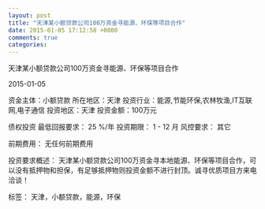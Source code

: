 ```yaml
---
layout: post
title: "天津某小额贷款公司100万资金寻能源、环保等项目合作"
date: 2015-01-05 17:12:58 +0800
comments: true
categories: 
---
```

天津某小额贷款公司100万资金寻能源、环保等项目合作



2015-01-05

资金主体：小额贷款
所在地区：天津
投资行业：能源,节能环保,农林牧渔,IT互联网,电子通信
投资地区：天津
投资金额：100万元

债权投资
最低回报要求：
                            25 %/年
                                                                                投资期限：
                            1 - 12 月
                                                                                                                                        风控要求：
                            其它

前期费用：
无任何前期费用

投资要求概述：
天津某小额贷款公司100万资金寻本地能源、环保等项目合作，可以没有抵押物和担保，有足够抵押物则投资金额不进行封顶。诚寻优质项目方来电洽谈！

标签：
天津，小额贷款，能源，环保

